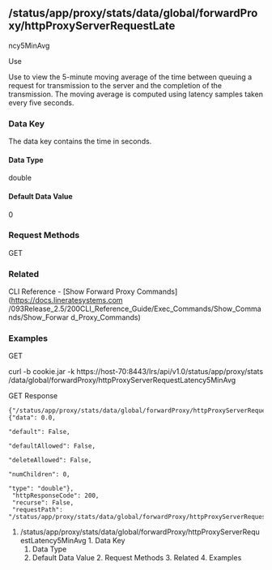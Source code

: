 ## /status/app/proxy/stats/data/global/forwardProxy/httpProxyServerRequestLate
ncy5MinAvg

Use

Use to view the 5-minute moving average of the time between queuing a request
for transmission to the server and the completion of the transmission. The
moving average is computed using latency samples taken every five seconds.

### Data Key

The data key contains the time in seconds.

#### Data Type

double

#### Default Data Value

0

### Request Methods

GET

### Related

CLI Reference - [Show Forward Proxy Commands](https://docs.lineratesystems.com
/093Release_2.5/200CLI_Reference_Guide/Exec_Commands/Show_Commands/Show_Forwar
d_Proxy_Commands)

### Examples

GET

curl -b cookie.jar -k https://host-70:8443/lrs/api/v1.0/status/app/proxy/stats
/data/global/forwardProxy/httpProxyServerRequestLatency5MinAvg

GET Response

    
    
    {"/status/app/proxy/stats/data/global/forwardProxy/httpProxyServerRequestLatency5MinAvg": {"data": 0.0,
                                                                                                "default": False,
                                                                                                "defaultAllowed": False,
                                                                                                "deleteAllowed": False,
                                                                                                "numChildren": 0,
                                                                                                "type": "double"},
     "httpResponseCode": 200,
     "recurse": False,
     "requestPath": "/status/app/proxy/stats/data/global/forwardProxy/httpProxyServerRequestLatency5MinAvg"}
    

  1. /status/app/proxy/stats/data/global/forwardProxy/httpProxyServerRequestLatency5MinAvg
    1. Data Key
      1. Data Type
      2. Default Data Value
    2. Request Methods
    3. Related
    4. Examples

